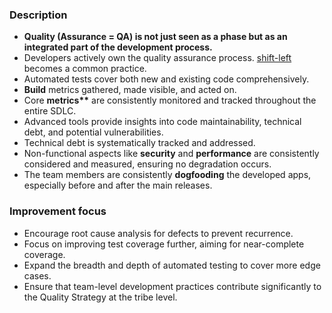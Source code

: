### Description

-   **Quality (Assurance = QA) is not just seen as a phase but as an integrated part of the development process.**
-   Developers actively own the quality assurance process. [shift-left](../../../quality-strategy/04-how-it-works.md#shift-left) becomes a common practice.
-   Automated tests cover both new and existing code comprehensively.
-   **Build** metrics gathered, made visible, and acted on.
-   Core **metrics\*\*** are consistently monitored and tracked throughout the entire SDLC.
-   Advanced tools provide insights into code maintainability, technical debt, and potential vulnerabilities.
-   Technical debt is systematically tracked and addressed.
-   Non-functional aspects like **security** and **performance** are consistently considered and measured, ensuring no degradation occurs.
-   The team members are consistently **dogfooding** the developed apps, especially before and after the main releases.

### Improvement focus

-   Encourage root cause analysis for defects to prevent recurrence.
-   Focus on improving test coverage further, aiming for near-complete coverage.
-   Expand the breadth and depth of automated testing to cover more edge cases.
-   Ensure that team-level development practices contribute significantly to the Quality Strategy at the tribe level.
